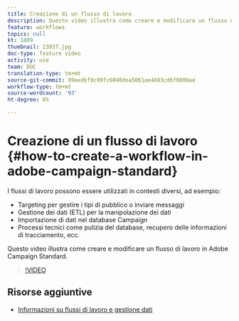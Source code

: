 ```yaml
---
title: Creazione di un flusso di lavoro
description: Questo video illustra come creare e modificare un flusso di lavoro in  Adobe Campaign Standard.
feature: workflows
topics: null
kt: 1809
thumbnail: 23937.jpg
doc-type: feature video
activity: use
team: DOC
translation-type: tm+mt
source-git-commit: 99eedbf8c99fc6040dea5061ae4883cd6f0808ae
workflow-type: tm+mt
source-wordcount: '93'
ht-degree: 8%

---
```



# Creazione di un flusso di lavoro {#how-to-create-a-workflow-in-adobe-campaign-standard}

I flussi di lavoro possono essere utilizzati in contesti diversi, ad esempio:

* Targeting per gestire i tipi di pubblico o inviare messaggi
* Gestione dei dati (ETL) per la manipolazione dei dati
* Importazione di dati nel database Campaign
* Processi tecnici come pulizia del database, recupero delle informazioni di tracciamento, ecc.

Questo video illustra come creare e modificare un flusso di lavoro in  Adobe Campaign Standard.

>[!VIDEO](https://video.tv.adobe.com/v/23937?quality=12)

## Risorse aggiuntive

* [Informazioni su flussi di lavoro e gestione dati](https://docs.adobe.com/content/help/en/campaign-standard/using/managing-processes-and-data/about-workflows-and-data-management/discovering-workflows.html)
